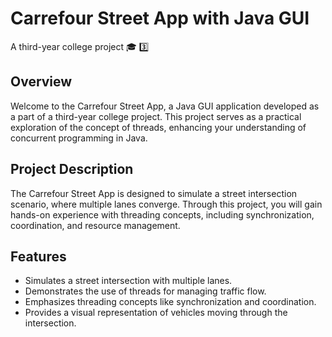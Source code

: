 # Carrefour Street App with Java GUI



A third-year college project 🎓 3️⃣

## Overview

Welcome to the Carrefour Street App, a Java GUI application developed as a part of a third-year college project. This project serves as a practical exploration of the concept of threads, enhancing your understanding of concurrent programming in Java.

## Project Description

The Carrefour Street App is designed to simulate a street intersection scenario, where multiple lanes converge. Through this project, you will gain hands-on experience with threading concepts, including synchronization, coordination, and resource management.

## Features

- Simulates a street intersection with multiple lanes.
- Demonstrates the use of threads for managing traffic flow.
- Emphasizes threading concepts like synchronization and coordination.
- Provides a visual representation of vehicles moving through the intersection.

